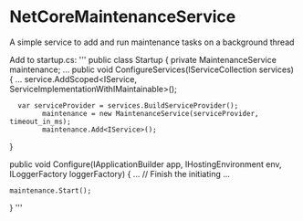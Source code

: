 # NetCoreMaintenanceService
A simple service to add and run maintenance tasks on a background thread


Add to startup.cs:
'''
public class Startup
{
private MaintenanceService maintenance;
...
  public void ConfigureServices(IServiceCollection services)
  {
     ...
      service.AddScoped<IService, ServiceImplementationWithIMaintainable>();
      
      var serviceProvider = services.BuildServiceProvider();
			maintenance = new MaintenanceService(serviceProvider, timeout_in_ms);
			maintenance.Add<IService>();
  }

  public void Configure(IApplicationBuilder app, IHostingEnvironment env, ILoggerFactory loggerFactory)
  {
    ...
    // Finish the initiating
    ...
    
    maintenance.Start();
  }
'''
